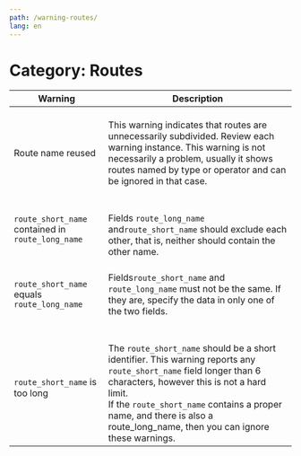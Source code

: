 ```yaml
---
path: /warning-routes/
lang: en
---
```


# Category: Routes

| Warning                                      | Description                                                                                                                                                                                                                                                                             |
|-----------------------------------------------|-----------------------------------------------------------------------------------------------------------------------------------------------------------------------------------------------------------------------------------------------------------------------------------------|
| Route name reused                             | <br> This warning indicates that routes are unnecessarily subdivided. Review each warning instance. This warning is not necessarily a problem, usually it shows routes named by type or operator and can be ignored in that case.                                                          <br><br>  |
| ```route_short_name``` contained in ```route_long_name``` | <br> Fields ```route_long_name``` and```route_short_name``` should exclude each other, that is, neither should contain the other name.   <br>                                                                                                                                                               |
|```route_short_name``` equals ```route_long_name``` <br>      | <br> Fields```route_short_name``` and ```route_long_name``` must not be the same. If they are, specify the data in only one of the two fields.    <br><br>                                                                                                                                                      |
|```route_short_name``` is too long                  | <br>The ```route_short_name``` should be a short identifier. This warning reports any ```route_short_name``` field longer than 6 characters, however this is not a hard limit. <br> If the ```route_short_name``` contains  a proper name, and there is also a route_long_name, then you can ignore these warnings. |                                                                                                                                                                                                                                                                                                                                                                                                                                                                                                                                       
